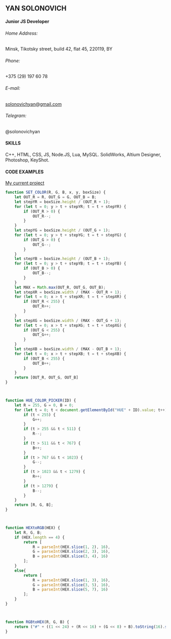 YAN SOLONOVICH
---
#### Junior JS Developer

###### Home Address:
Minsk, Tikotsky street, build 42, flat 45, 220119, BY

###### Phone:
+375 (29) 197 60 78

###### E-mail:
solonovichyan@gmail.com

###### Telegram:
@solonovichyan

#### SKILLS

C++, HTML, CSS, JS, Node.JS, Lua, MySQL.
SolidWorks, Altium Designer, Photoshop, KeyShot.

#### CODE EXAMPLES

[My current project](https://noexanu.github.io/web/)

```javascript
function SET_COLOR(R, G, B, x, y, boxSize) {
	let OUT_R = R, OUT_G = G, OUT_B = B;
	let stepYR = boxSize.height / (OUT_R + 1);
	for (let t = 0; y > t + stepYR; t = t + stepYR) {
		if (OUT_R > 0) {
			OUT_R--;
		}
	}
	let stepYG = boxSize.height / (OUT_G + 1);
	for (let t = 0; y > t + stepYG; t = t + stepYG) {
		if (OUT_G > 0) {
			OUT_G--;
		}
	}
	let stepYB = boxSize.height / (OUT_B + 1);
	for (let t = 0; y > t + stepYB; t = t + stepYB) {
		if (OUT_B > 0) {
			OUT_B--;
		}
	}
	let MAX = Math.max(OUT_R, OUT_G, OUT_B);
	let stepXR = boxSize.width / (MAX - OUT_R + 1);
	for (let t = 0; x > t + stepXR; t = t + stepXR) {
		if (OUT_R < 255) {
			OUT_R++;
		}
	}
	let stepXG = boxSize.width / (MAX - OUT_G + 1);
	for (let t = 0; x > t + stepXG; t = t + stepXG) {
		if (OUT_G < 255) {
			OUT_G++;
		}
	}
	let stepXB = boxSize.width / (MAX - OUT_B + 1);
	for (let t = 0; x > t + stepXB; t = t + stepXB) {
		if (OUT_B < 255) {
			OUT_B++;
		}
	}
	return [OUT_R, OUT_G, OUT_B]
}



function HUE_COLOR_PICKER(ID) {
	let R = 255, G = 0, B = 0;
	for (let t = 0; t < document.getElementById("HUE" + ID).value; t++) {
		if (t < 255) {
			G++;
		}
		if (t > 255 && t < 511) {
			R--;
		}
		if (t > 511 && t < 767) {
			B++;
		}
		if (t > 767 && t < 1023) {
			G--;
		}
		if (t > 1023 && t < 1279) {
			R++;
		}
		if (t > 1279) {
			B--;
		}
	}
	return [R, G, B];
}



function HEXtoRGB(HEX) {
	let R, G, B;
	if (HEX.length == 4) {
		return [
   			R = parseInt(HEX.slice(1, 2), 16),
			G = parseInt(HEX.slice(2, 3), 16),
			B = parseInt(HEX.slice(3, 4), 16)
  		];
	}
	else{
		return [
   			R = parseInt(HEX.slice(1, 3), 16),
			G = parseInt(HEX.slice(3, 5), 16),
			B = parseInt(HEX.slice(5, 7), 16)
  		];
	}
}



function RGBtoHEX(R, G, B) {
	return ("#" + ((1 << 24) + (R << 16) + (G << 8) + B).toString(16).slice(1));
}
```
